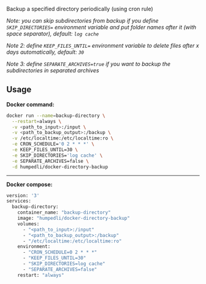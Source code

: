 Backup a specified directory periodically (using cron rule)

*Note: you can skip subdirectories from backup if you define `SKIP_DIRECTORIES=` environment variable and put folder names after it (with space separator), default: `log cache`*

*Note 2: define `KEEP_FILES_UNTIL=` environment variable to delete files after x days automatically, default: `30`*

*Note 3: define `SEPARATE_ARCHIVES=true` if you want to backup the subdirectories in separated archives*

## Usage

**Docker command:**

```bash
docker run --name=backup-directory \
  --restart=always \
  -v <path_to_input>:/input \
  -v <path_to_backup_output>:/backup \
  -v /etc/localtime:/etc/localtime:ro \
  -e CRON_SCHEDULE='0 2 * * *' \
  -e KEEP_FILES_UNTIL=30 \
  -e SKIP_DIRECTORIES='log cache' \
  -e SEPARATE_ARCHIVES=false \
  -d humpedli/docker-directory-backup
```

---
**Docker compose:**

```bash
version: '3'
services:
  backup-directory:
    container_name: "backup-directory"
    image: "humpedli/docker-directory-backup"
    volumes:
      - "<path_to_input>:/input"
      - "<path_to_backup_output>:/backup"
      - "/etc/localtime:/etc/localtime:ro"
    environment:
      - "CRON_SCHEDULE=0 2 * * *"
      - "KEEP_FILES_UNTIL=30"
      - "SKIP_DIRECTORIES=log cache"
      - "SEPARATE_ARCHIVES=false"
    restart: "always"
```
